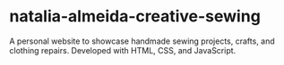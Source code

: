 # natalia-almeida-creative-sewing
A personal website to showcase handmade sewing projects, crafts, and clothing repairs. Developed with HTML, CSS, and JavaScript.
